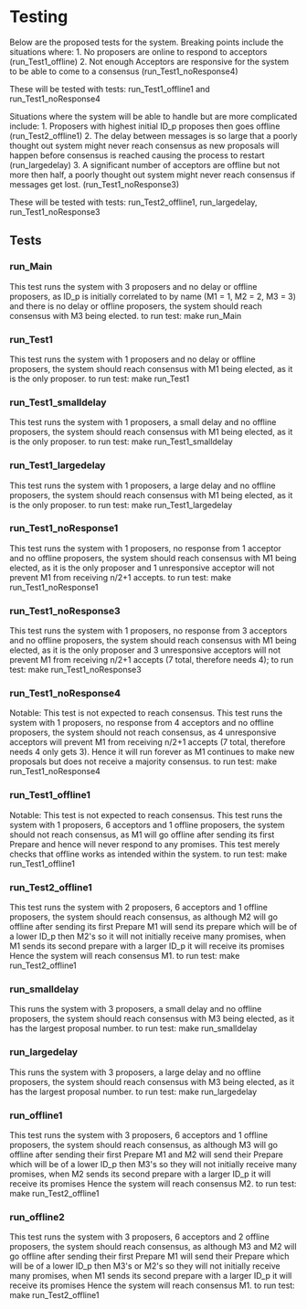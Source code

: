 # Testing

Below are the proposed tests for the system. Breaking points include the situations where:
	1. No proposers are online to respond to acceptors (run_Test1_offline)
	2. Not enough Acceptors are responsive for the system to be able to come to a consensus (run_Test1_noResponse4)

These will be tested with tests: run_Test1_offline1 and run_Test1_noResponse4

Situations where the system will be able to handle but are more complicated include:
	1. Proposers with highest initial ID_p proposes then goes offline (run_Test2_offline1)
	2. The delay between messages is so large that a poorly thought out system might never reach consensus as new proposals will happen before consensus is reached causing the process to restart (run_largedelay)
	3. A significant number of acceptors are offline but not more then half, a poorly thought out system might never reach consensus if messages get lost. (run_Test1_noResponse3)

These will be tested with tests: run_Test2_offline1, run_largedelay, run_Test1_noResponse3

## Tests

### run_Main
This test runs the system with 3 proposers and no delay or offline proposers, as ID_p is initially correlated to by name (M1 = 1, M2 = 2, M3 = 3) and there is no delay or offline proposers, the system should reach consensus with M3 being elected.
to run test: make run_Main
### run_Test1
This test runs the system with 1 proposers and no delay or offline proposers, the system should reach consensus with M1 being elected, as it is the only proposer.
to run test: make run_Test1
### run_Test1_smalldelay
This test runs the system with 1 proposers, a small delay and no offline proposers, the system should reach consensus with M1 being elected, as it is the only proposer.
to run test: make run_Test1_smalldelay
### run_Test1_largedelay
This test runs the system with 1 proposers, a large delay and no offline proposers, the system should reach consensus with M1 being elected, as it is the only proposer.
to run test: make run_Test1_largedelay
### run_Test1_noResponse1
This test runs the system with 1 proposers, no response from 1 acceptor and no offline proposers, the system should reach consensus with M1 being elected, as it is the only proposer and 1 unresponsive acceptor will not prevent M1 from receiving n/2+1 accepts.
to run test: make run_Test1_noResponse1
### run_Test1_noResponse3
This test runs the system with 1 proposers, no response from 3 acceptors and no offline proposers, the system should reach consensus with M1 being elected, as it is the only proposer and 3 unresponsive acceptors will not prevent M1 from receiving n/2+1 accepts (7 total, therefore needs 4);
to run test: make run_Test1_noResponse3
### run_Test1_noResponse4
Notable: This test is not expected to reach consensus.
This test runs the system with 1 proposers, no response from 4 acceptors and no offline proposers, the system should not reach consensus, as 4 unresponsive acceptors will prevent M1 from receiving n/2+1 accepts (7 total, therefore needs 4 only gets 3). Hence it will run forever as M1 continues to make new proposals but does not receive a majority consensus.
to run test: make run_Test1_noResponse4
### run_Test1_offline1
Notable: This test is not expected to reach consensus.
This test runs the system with 1 proposers, 6 acceptors and 1 offline proposers, the system should not reach consensus, as M1 will go offline after sending its first Prepare and hence will never respond to any promises. This test merely checks that offline works as intended within the system.
to run test: make run_Test1_offline1
### run_Test2_offline1
This test runs the system with 2 proposers, 6 acceptors and 1 offline proposers, the system should reach consensus, as although M2 will go offline after sending its first Prepare M1 will send its prepare which will be of a lower ID_p then M2's so it will not initially receive many promises, when M1 sends its second prepare with a larger ID_p it will receive its promises Hence the system will reach consensus M1.
to run test: make run_Test2_offline1
### run_smalldelay
This runs the system with 3 proposers, a small delay and no offline proposers, the system should reach consensus with M3 being elected, as it has the largest proposal number.
to run test: make run_smalldelay
### run_largedelay
This runs the system with 3 proposers, a large delay and no offline proposers, the system should reach consensus with M3 being elected, as it has the largest proposal number.
to run test: make run_largedelay
### run_offline1
This test runs the system with 3 proposers, 6 acceptors and 1 offline proposers, the system should reach consensus, as although M3 will go offline after sending their first Prepare M1 and M2 will send their Prepare which will be of a lower ID_p then M3's so they will not initially receive many promises, when M2 sends its second prepare with a larger ID_p it will receive its promises Hence the system will reach consensus M2.
to run test: make run_Test2_offline1
### run_offline2
This test runs the system with 3 proposers, 6 acceptors and 2 offline proposers, the system should reach consensus, as although M3 and M2 will go offline after sending their first Prepare M1 will send their Prepare which will be of a lower ID_p then M3's or M2's so they will not initially receive many promises, when M1 sends its second prepare with a larger ID_p it will receive its promises Hence the system will reach consensus M1.
to run test: make run_Test2_offline1